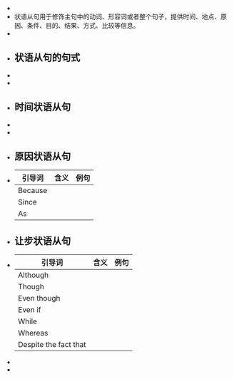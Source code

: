 -
- 状语从句用于修饰主句中的动词、形容词或者整个句子，提供时间、地点、原因、条件、目的、结果、方式、比较等信息。
-
- ## 状语从句的句式
-
-
- ## 时间状语从句
-
-
- ## 原因状语从句
- |引导词|含义|例句|
  |--|--|--|
  |Because|||
  |Since|||
  |As|||
- ## 让步状语从句
- |引导词|含义|例句|
  |--|--|--|
  |Although|||
  |Though|||
  |Even though|||
  |Even if|||
  |While|||
  |Whereas|||
  |Despite the fact that|||
-
-